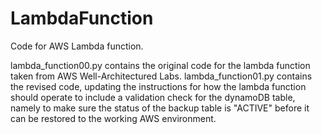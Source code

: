 # LambdaFunction
Code for AWS Lambda function. 

lambda_function00.py contains the original code for the lambda function taken from AWS Well-Architectured Labs. lambda_function01.py contains the revised code, updating the instructions for how the lambda function should operate to include a validation check for the dynamoDB table, namely to make sure the status of the backup table is "ACTIVE" before it can be restored to the working AWS environment.
